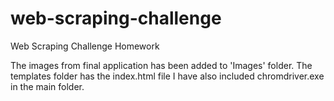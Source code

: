 # web-scraping-challenge

Web Scraping Challenge Homework

The images from final application has been added to 'Images' folder.
The templates folder has the index.html file
I have also included chromdriver.exe in the main folder.
